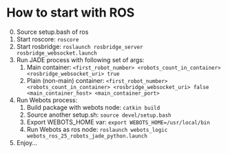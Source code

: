 # How to start with ROS
0. Source setup.bash of ros
1. Start roscore: ```roscore```
2. Start rosbridge: ```roslaunch rosbridge_server rosbridge_websocket.launch```
3. Run JADE process with following set of args:
   1. Main container: ```<first_robot_number> <robots_count_in_container> <rosbridge_websocket_uri> true```
   2. Plain (non-main) container: ```<first_robot_number> <robots_count_in_container> <rosbridge_websocket_uri> false <main_container_host> <main_container_port>```
4. Run Webots process:
   1. Build package with webots node: ```catkin build```
   2. Source another setup.sh: ```source devel/setup.bash```
   3. Export WEBOTS_HOME var: ```export WEBOTS_HOME=/usr/local/bin```
   4. Run Webots as ros node: ```roslaunch webots_logic webots_ros_25_robots_jade_python.launch```
5. Enjoy...